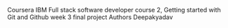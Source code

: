 
Coursera IBM Full stack software developer course 2, Getting started with Git and Github week 3 final project
Authors
Deepakyadav
